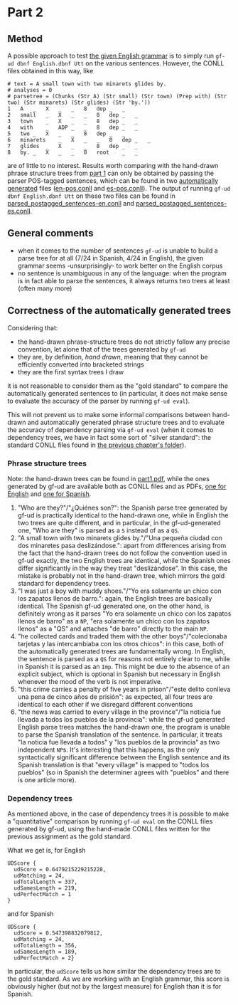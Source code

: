 # Part 2

## Method
A possible approach to test [the given English grammar](https://github.com/harisont/comp-syntax-2020/blob/master/lab1/chapter4/English.dbnf) is to simply run `gf-ud dbnf English.dbnf Utt` on the various sentences.
However, the CONLL files obtained in this way, like

```
# text = A small town with two minarets glides by.
# analyses = 0
# parsetree = (Chunks (Str A) (Str small) (Str town) (Prep with) (Str two) (Str minarets) (Str glides) (Str 'by.'))
1	A	_	X	_	_	8	dep	_	_
2	small	_	X	_	_	8	dep	_	_
3	town	_	X	_	_	8	dep	_	_
4	with	_	ADP	_	_	8	dep	_	_
5	two	_	X	_	_	8	dep	_	_
6	minarets	_	X	_	_	8	dep	_	_
7	glides	_	X	_	_	8	dep	_	_
8	by.	_	X	_	_	0	root	_	_
```
are of little to no interest. Results worth comparing with the hand-drawn phrase structure trees from [part 1](https://github.com/harisont/comp-syntax-2020/blob/master/lab1/chapter4/part1.pdf) can only be obtained by passing the parser POS-tagged sentences, which can be found in two [automatically generated](https://github.com/harisont/comp-syntax-2020/blob/master/lab1/postagger.py) files ([en-pos.conll](https://github.com/harisont/comp-syntax-2020/blob/master/lab1/chapter4/en-pos.conll) and [es-pos.conll](https://github.com/harisont/comp-syntax-2020/blob/master/lab1/chapter4/es-pos.conll)). The output of running `gf-ud dbnf English.dbnf Utt` on these two files can be found in [parsed_postagged_sentences-en.conll](https://github.com/harisont/comp-syntax-2020/blob/master/lab1/chapter4/parsed_postagged_sentences-en.conll) and [parsed_postagged_sentences-es.conll](https://github.com/harisont/comp-syntax-2020/blob/master/lab1/chapter4/parsed_postagged_sentences-es.conll).

## General comments
- when it comes to the number of sentences `gf-ud` is unable to build a parse tree for at all (7/24 in Spanish, 4/24 in English), the given grammar seems -unsurprisingly- to work better on the English corpus
- no sentence is unambiguous in any of the language: when the program is in fact able to parse the sentences, it always returns two trees at least (often many more)

## Correctness of the automatically generated trees
Considering that:

- the hand-drawn phrase-structure trees do not strictly follow any precise convention, let alone that of the trees generated by `gf-ud`
- they are, by definition, _hand drawn_, meaning that they cannot be efficiently converted into bracketed strings
- they are the first syntax trees I draw

it is not reasonable to consider them as the "gold standard" to compare the automatically generated sentences to (in particular, it does not make sense to evaluate the accuracy of the parser by running `gf-ud eval`).

This will not prevent us to make some informal comparisons between hand-drawn and automatically generated phrase structure trees and to evaluate the accuracy of dependency parsing via `gf-ud eval` (when it comes to dependency trees, we have in fact some sort of "silver standard": the standard CONLL files found in [the previous chapter's folder](https://github.com/harisont/comp-syntax-2020/tree/master/lab1/chapter3)).

### Phrase structure trees
Note: the hand-drawn trees can be found in [part1.pdf](https://github.com/harisont/comp-syntax-2020/blob/master/lab1/chapter4/part1.pdf), while the ones generated by gf-ud are available both as CONLL files and as PDFs, [one for English](https://github.com/harisont/comp-syntax-2020/blob/master/lab1/chapter4/en_pstrees.pdf) and [one for Spanish](https://github.com/harisont/comp-syntax-2020/blob/master/lab1/chapter4/es_pstrees.pdf).

1. "Who are they?"/"¿Quiénes son?": the Spanish parse tree generated by gf-ud is practically identical to the hand-drawn one, while in English the two trees are quite different, and in particular, in the gf-ud-generated one,  "Who are they" is parsed as a `S` instead of as a `QS`.
2. "A small town with two minarets glides by."/"Una pequeña ciudad con dos minaretes pasa deslizándose.": apart from differences arising from the fact that the hand-drawn trees do not follow the convention used in gf-ud exactly, the two English trees are identical, while the Spanish ones differ significantly in the way they treat "deslizándose". In this case, the mistake is probably not in the hand-drawn tree, which mirrors the gold standard for dependency trees.
3. "I was just a boy with muddy shoes."/"Yo era solamente un chico con los zapatos llenos de barro.": again, the English trees are basically identical. The Spanish gf-ud generated one, on the other hand, is definitely wrong as it parses "Yo era solamente un chico con los zapatos llenos de barro" as a `NP`, "era solamente un chico con los zapatos llenos" as a "QS" and attaches "de barro" directly to the main `NP`.
4. "he collected cards and traded them with the other boys"/"colecionaba tarjetas y las intercambiaba con los otros chicos": in this case, both of the automatically generated trees are fundamentally wrong. In English, the sentence is parsed as a `QS` for reasons not entirely clear to me, while in Spanish it is parsed as an `Imp`. This might be due to the absence of an explicit subject, which is optional in Spanish but necessary in English whenever the mood of the verb is not imperative.
5. "this crime carries a penalty of five years in prison"/"este delito conlleva una pena de cinco años de prisión": as expected, all four trees are identical to each other if we disregard different conventions
6. "the news was carried to every village in the province"/"la noticia fue llevada a todos los pueblos de la provincia": while the gf-ud generated English parse trees matches the hand-drawn one, the program is unable to parse the Spanish translation of the sentence. In particular, it treats "la noticia fue llevada a todos" y "los pueblos de la provincia" as two independent `NP`s. It's interesting that this happens, as the only syntactically significant difference between the English sentence and its Spanish translation is that "every village" is mapped to "todos los pueblos" (so in Spanish the determiner agrees with "pueblos" and there is one article more).

### Dependency trees
As mentioned above, in the case of dependency trees it is possible to make a "quantitative" comparison by running `gf-ud eval` on the CONLL files generated by gf-ud, using the hand-made CONLL files written for the previous assignment as the gold standard.

What we get is, for English
```
UDScore {
  udScore = 0.6479215229215228,
  udMatching = 24,
  udTotalLength = 337,
  udSamesLength = 219,
  udPerfectMatch = 1
}
```
 and for Spanish
 ```
 UDScore {
   udScore = 0.547398832079812,
   udMatching = 24,
   udTotalLength = 356,
   udSamesLength = 189,
   udPerfectMatch = 2}
 ```

 In particular, the `udScore` tells us how similar the dependency trees are to the gold standard. As we are working with an English grammar, this score is obviously higher (but not by the largest measure) for English than it is for Spanish.
